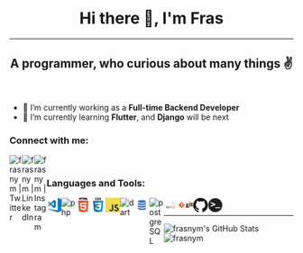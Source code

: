<h1 align=center>Hi there 👋, I'm Fras</h1>
<hr />
<h2 align=center>A programmer, who curious about many things ✌️</h2>

<br />

- 🔭 I’m currently working as a **Full-time Backend Developer**
- 🌱 I’m currently learning **Flutter**, and **Django** will be next


### Connect with me:

[<img align="left" alt="frasnym | Twitter" width="22px" src="https://cdn.jsdelivr.net/npm/simple-icons@v3/icons/twitter.svg" />][twitter]
[<img align="left" alt="frasnym | LinkedIn" width="22px" src="https://cdn.jsdelivr.net/npm/simple-icons@v3/icons/linkedin.svg" />][linkedin]
[<img align="left" alt="frasnym | Instagram" width="22px" src="https://cdn.jsdelivr.net/npm/simple-icons@v3/icons/instagram.svg" />][instagram]

[twitter]: https://twitter.com/FrastyawanN
[instagram]: https://www.instagram.com/frastyawannym
[linkedin]: https://www.linkedin.com/in/frasnym

<br />

### Languages and Tools:

<img align="left" alt="Visual Studio Code" width="26px" src="https://raw.githubusercontent.com/github/explore/80688e429a7d4ef2fca1e82350fe8e3517d3494d/topics/visual-studio-code/visual-studio-code.png" />
<img align="left" alt="php" width="26px" src="https://www.vectorlogo.zone/logos/php/php-icon.svg" />
<img align="left" alt="HTML5" width="26px" src="https://raw.githubusercontent.com/github/explore/80688e429a7d4ef2fca1e82350fe8e3517d3494d/topics/html/html.png" />
<img align="left" alt="CSS3" width="26px" src="https://raw.githubusercontent.com/github/explore/80688e429a7d4ef2fca1e82350fe8e3517d3494d/topics/css/css.png" />
<img align="left" alt="JavaScript" width="26px" src="https://raw.githubusercontent.com/github/explore/80688e429a7d4ef2fca1e82350fe8e3517d3494d/topics/javascript/javascript.png" />
<img align="left" alt="dart" width="26px" src="https://www.vectorlogo.zone/logos/dartlang/dartlang-icon.svg" />
<img align="left" alt="SQL" width="26px" src="https://raw.githubusercontent.com/github/explore/80688e429a7d4ef2fca1e82350fe8e3517d3494d/topics/sql/sql.png" />
<img align="left" alt="postgreSQL" width="26px" src="https://devicons.github.io/devicon/devicon.git/icons/postgresql/postgresql-original-wordmark.svg" />
<img align="left" alt="MySQL" width="26px" src="https://raw.githubusercontent.com/github/explore/80688e429a7d4ef2fca1e82350fe8e3517d3494d/topics/mysql/mysql.png" />
<img align="left" alt="Git" width="26px" src="https://raw.githubusercontent.com/github/explore/80688e429a7d4ef2fca1e82350fe8e3517d3494d/topics/git/git.png" />
<img align="left" alt="GitHub" width="26px" src="https://raw.githubusercontent.com/github/explore/78df643247d429f6cc873026c0622819ad797942/topics/github/github.png" />
<img align="left" alt="Terminal" width="26px" src="https://raw.githubusercontent.com/github/explore/80688e429a7d4ef2fca1e82350fe8e3517d3494d/topics/terminal/terminal.png" />

<br />
<hr />

<img align="left" alt="frasnym's GitHub Stats" src="https://github-readme-stats.codestackr.vercel.app/api?username=frasnym&show_icons=true&hide_border=false" />
<img align="left" src="https://github-readme-stats.vercel.app/api/top-langs/?username=frasnym&layout=compact&hide=html" alt="frasnym" />

<!--
**frasnym/frasnym** is a ✨ _special_ ✨ repository because its `README.md` (this file) appears on your GitHub profile.

Here are some ideas to get you started:

- 👯 I’m looking to collaborate on ...
- 🤔 I’m looking for help with ...
- 💬 Ask me about ...
- 📫 How to reach me: ...
- 😄 Pronouns: ...
- ⚡ Fun fact: ...
-->
